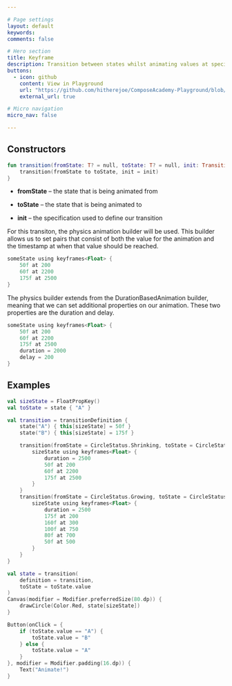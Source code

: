 ```yaml
---

# Page settings
layout: default
keywords:
comments: false

# Hero section
title: Keyframe
description: Transition between states whilst animating values at specific frames
buttons:
  - icon: github
    content: View in Playground
    url: "https://github.com/hitherejoe/ComposeAcademy-Playground/blob/master/app/src/main/java/co/joebirch/composeplayground/animation/transitionAnimationDemos.kt"
    external_url: true

# Micro navigation
micro_nav: false

---
```


## Constructors

```kotlin
fun transition(fromState: T? = null, toState: T? = null, init: TransitionSpec<T>.() -> Unit) {
    transition(fromState to toState, init = init)
}
```

* **fromState** – the state that is being animated from

* **toState** – the state that is being animated to

* **init** – the specification used to define our transition


For this transiton, the physics animation builder will be used. This builder allows us to set pairs that consist of both the value for the animation and the timestamp at when that value should be reached.

```kotlin
someState using keyframes<Float> {
    50f at 200
    60f at 2200
    175f at 2500
}
```

The physics builder extends from the DurationBasedAnimation builder, meaning that we can set additional properties on our animation. These two properties are the duration and delay.

```kotlin
someState using keyframes<Float> {
    50f at 200
    60f at 2200
    175f at 2500
    duration = 2000
    delay = 200
}
```

## Examples

```kotlin
val sizeState = FloatPropKey()
val toState = state { "A" }

val transition = transitionDefinition {
    state("A") { this[sizeState] = 50f }
    state("B") { this[sizeState] = 175f }

    transition(fromState = CircleStatus.Shrinking, toState = CircleStatus.Growing) {
        sizeState using keyframes<Float> {
            duration = 2500
            50f at 200
            60f at 2200
            175f at 2500
        }
    }
    transition(fromState = CircleStatus.Growing, toState = CircleStatus.Shrinking) {
        sizeState using keyframes<Float> {
            duration = 2500
            175f at 200
            160f at 300
            100f at 750
            80f at 700
            50f at 500
        }
    }
}

val state = transition(
    definition = transition,
    toState = toState.value
)
Canvas(modifier = Modifier.preferredSize(80.dp)) {
    drawCircle(Color.Red, state[sizeState])
}

Button(onClick = {
    if (toState.value == "A") {
        toState.value = "B"
    } else {
        toState.value = "A"
    }
}, modifier = Modifier.padding(16.dp)) {
    Text("Animate!")
}
```
